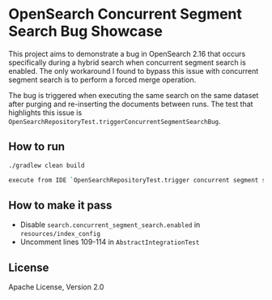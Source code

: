# OpenSearch Concurrent Segment Search Bug Showcase

This project aims to demonstrate a bug in OpenSearch 2.16 that occurs specifically during a hybrid search 
when concurrent segment search is enabled. The only workaround I found to bypass this issue with 
concurrent segment search is to perform a forced merge operation.

The bug is triggered when executing the same search on the same dataset after purging and 
re-inserting the documents between runs. The test that highlights this issue 
is `OpenSearchRepositoryTest.triggerConcurrentSegmentSearchBug`.

## How to run
```bash
./gradlew clean build
```

```bash
execute from IDE `OpenSearchRepositoryTest.trigger concurrent segment search bug`
```

## How to make it pass
- Disable `search.concurrent_segment_search.enabled` in `resources/index_config`
- Uncomment lines 109-114 in `AbstractIntegrationTest`

## License
Apache License, Version 2.0
